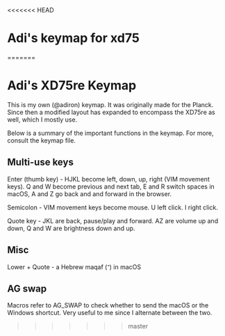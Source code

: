 <<<<<<< HEAD
# Adi's keymap for xd75
=======
# Adi's XD75re Keymap

This is my own (@adiron) keymap. It was originally made for the Planck. Since then a modified layout has expanded to encompass the XD75re as well, which I mostly use.

Below is a summary of the important functions in the keymap. For more, consult the keymap file.

## Multi-use keys

Enter (thumb key) - HJKL become left, down, up, right (VIM movement keys). Q and W become previous and next tab, E and R switch spaces in macOS, A and Z go back and and forward in the browser.

Semicolon - VIM movement keys become mouse. U left click. I right click.

Quote key - JKL are back, pause/play and forward. AZ are volume up and down, Q and W are brightness down and up.

## Misc

Lower + Quote - a Hebrew maqaf (־) in macOS

## AG swap

Macros refer to AG_SWAP to check whether to send the macOS or the Windows shortcut. Very useful to me since I alternate between the two.
>>>>>>> master
